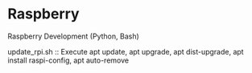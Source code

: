 # Raspberry
Raspberry Development (Python, Bash)

update_rpi.sh :: Execute apt update, apt upgrade, apt dist-upgrade, apt install raspi-config, apt auto-remove
